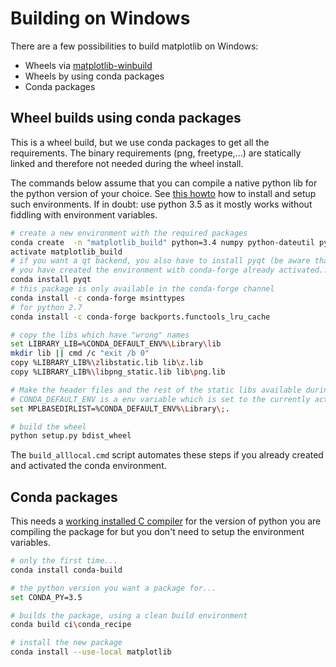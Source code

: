 # Building on Windows

There are a few possibilities to build matplotlib on Windows:

* Wheels via [matplotlib-winbuild](https://github.com/jbmohler/matplotlib-winbuild)
* Wheels by using conda packages
* Conda packages

## Wheel builds using conda packages

This is a wheel build, but we use conda packages to get all the requirements. The binary
requirements (png, freetype,...) are statically linked and therefore not needed during the wheel
install.

The commands below assume that you can compile a native python lib for the python version of your
choice. See [this howto](http://blog.ionelmc.ro/2014/12/21/compiling-python-extensions-on-windows/)
how to install and setup such environments. If in doubt: use python 3.5 as it mostly works
without fiddling with environment variables.

``` sh
# create a new environment with the required packages
conda create  -n "matplotlib_build" python=3.4 numpy python-dateutil pyparsing pytz tornado "cycler>=0.10" tk libpng zlib freetype
activate matplotlib_build
# if you want a qt backend, you also have to install pyqt (be aware that pyqt doesn't mix well if
# you have created the environment with conda-forge already activated...)
conda install pyqt
# this package is only available in the conda-forge channel
conda install -c conda-forge msinttypes
# for python 2.7
conda install -c conda-forge backports.functools_lru_cache

# copy the libs which have "wrong" names
set LIBRARY_LIB=%CONDA_DEFAULT_ENV%\Library\lib
mkdir lib || cmd /c "exit /b 0"
copy %LIBRARY_LIB%\zlibstatic.lib lib\z.lib
copy %LIBRARY_LIB%\libpng_static.lib lib\png.lib

# Make the header files and the rest of the static libs available during the build
# CONDA_DEFAULT_ENV is a env variable which is set to the currently active environment path
set MPLBASEDIRLIST=%CONDA_DEFAULT_ENV%\Library\;.

# build the wheel
python setup.py bdist_wheel
```

The `build_alllocal.cmd` script automates these steps if you already created and activated the conda environment.


## Conda packages

This needs a [working installed C compiler](http://blog.ionelmc.ro/2014/12/21/compiling-python-extensions-on-windows/)
for the version of python you are compiling the package for but you don't need to setup the
environment variables.

```sh
# only the first time...
conda install conda-build

# the python version you want a package for...
set CONDA_PY=3.5

# builds the package, using a clean build environment
conda build ci\conda_recipe

# install the new package
conda install --use-local matplotlib
```
